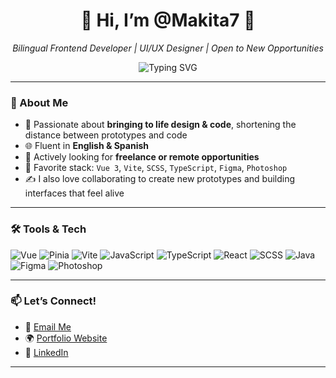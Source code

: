 
<h1 align="center"> 👋 Hi, I’m @Makita7 🎨 </h1>
<p align="center">
  <em>Bilingual Frontend Developer | UI/UX Designer | Open to New Opportunities</em>
</p>

<p align="center">
  <img src="https://readme-typing-svg.herokuapp.com?font=Fira+Code&pause=1000&color=F7A1A1&center=true&vCenter=true&width=435&lines=Clean+Creative+Frontend;VUE+%7C+React+%7C+JS+%7C+TS+%7C+Java;%E2%97%95%E2%A9%8A%E2%97%95" alt="Typing SVG" />
</p>

---

### 🎯 About Me

- 🎨 Passionate about **bringing to life design & code**, shortening the distance between prototypes and code
- 🌐 Fluent in **English & Spanish**  
- 💼 Actively looking for **freelance or remote opportunities**  
- 🔧 Favorite stack: `Vue 3`, `Vite`, `SCSS`, `TypeScript`, `Figma`, `Photoshop`  
- ✍️ I also love collaborating to create new prototypes and building interfaces that feel alive 

---

### 🛠️ Tools & Tech

![Vue](https://img.shields.io/badge/Vue-35495E?style=flat&logo=vue.js&logoColor=4FC08D)
![Pinia](https://img.shields.io/badge/Pinia-FFD859?style=flat&logo=pinia&logoColor=black)
![Vite](https://img.shields.io/badge/Vite-646CFF?style=flat&logo=vite&logoColor=white)
![JavaScript](https://img.shields.io/badge/JavaScript-F7DF1E?style=flat&logo=javascript&logoColor=black)
![TypeScript](https://img.shields.io/badge/TypeScript-007ACC?style=flat&logo=typescript&logoColor=white)
![React](https://img.shields.io/badge/React-20232A?style=flat&logo=react&logoColor=61DAFB)
![SCSS](https://img.shields.io/badge/SCSS-CC6699?style=flat&logo=sass&logoColor=white)
![Java](https://img.shields.io/badge/Java-ED8B00?style=flat&logo=java&logoColor=white)
![Figma](https://img.shields.io/badge/Figma-F24E1E?style=flat&logo=figma&logoColor=white)
![Photoshop](https://img.shields.io/badge/Photoshop-31A8FF?style=flat&logo=adobephotoshop&logoColor=white)

---

### 📫 Let’s Connect!

- 💌 [Email Me](mailto:sophiamakita@gmail.com)  
- 🌍 [Portfolio Website]()  
- 💼 [LinkedIn]([https://linkedin.com/in/yourname](https://www.linkedin.com/in/sofia-makita-348a29172/))  

---

